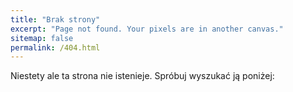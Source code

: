 ```yaml
---
title: "Brak strony"
excerpt: "Page not found. Your pixels are in another canvas."
sitemap: false
permalink: /404.html
---
```


Niestety ale ta strona nie istenieje. Spróbuj wyszukać ją poniżej:

<script>
  var GOOG_FIXURL_LANG = 'pl';
  var GOOG_FIXURL_SITE = '{{ site.url }}'
</script>
<script src="https://linkhelp.clients.google.com/tbproxy/lh/wm/fixurl.js">
</script>
